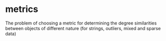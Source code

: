 # metrics
The problem of choosing a metric for determining the degree similarities between objects of different nature (for strings, outliers, mixed and sparse data)
